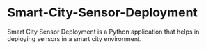 # Smart-City-Sensor-Deployment
Smart City Sensor Deployment is a Python application that helps in deploying sensors in a smart city environment. 
